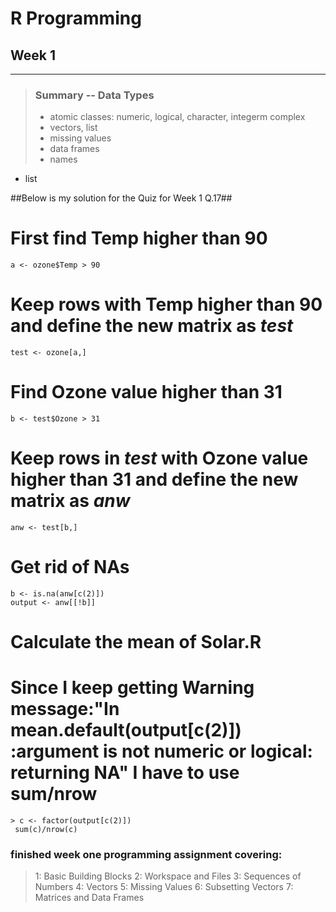 # R Programming  
## Week 1  
***
>### Summary -- Data Types
> * atomic classes: numeric, logical, character, integerm complex
> * vectors, list
> * missing values
> * data frames
> * names
- list

##Below is my solution for the Quiz for Week 1 Q.17##  
# First find Temp higher than 90  
```a <- ozone$Temp > 90```  
# Keep rows with Temp higher than 90 and define the new matrix as ***test***  
```test <- ozone[a,]```  
# Find Ozone value higher than 31  
```b <- test$Ozone > 31```  
# Keep rows in ***test*** with Ozone value higher than 31 and define the new matrix as ***anw***  
```anw <- test[b,]```  
# Get rid of NAs
```b <- is.na(anw[c(2)])```  
```output <- anw[[!b]]```
# Calculate the mean of Solar.R  
# Since I keep getting Warning message:"In mean.default(output[c(2)]) :argument is not numeric or logical: returning NA" I have to use sum/nrow
```> c <- factor(output[c(2)])```  
``` sum(c)/nrow(c)```  

### finished week one programming assignment covering:  
> 1: Basic Building Blocks      2: Workspace and Files        3: Sequences of Numbers 4: Vectors                    5: Missing Values             6: Subsetting Vectors   7: Matrices and Data Frames

  
